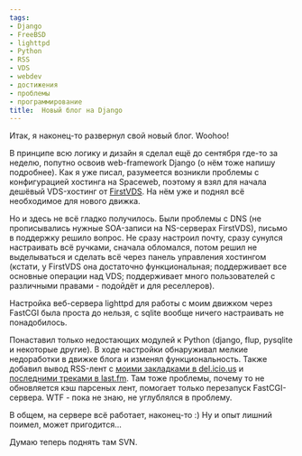 ```yaml
---
tags:
- Django
- FreeBSD
- lighttpd
- Python
- RSS
- VDS
- webdev
- достижения
- проблемы
- программирование
title:  Новый блог на Django
---
```


Итак, я наконец-то развернул свой новый блог. Woohoo!

В принципе всю логику и дизайн я сделал ещё до сентября где-то за
неделю, попутно освоив web-framework Django (о нём тоже напишу
подробнее). Как я уже писал, разумеется возникли проблемы с
конфигурацией хостинга на Spaceweb, поэтому я взял для начала дешёвый
VDS-хостинг от [FirstVDS][]. На нём уже и поднял всё необходимое для
нового движка.

Но и здесь не всё гладко получилось. Были проблемы с DNS (не
прописывались нужные SOA-записи на NS-серверах FirstVDS), письмо в
поддержку решило вопрос. Не сразу настроил почту, сразу сунулся
настраивать всё ручками, сначала обломался, потом решил не выделываться
и сделать всё через панель управления хостингом (кстати, у FirstVDS она
достаточно функциональная; поддерживает все основные операции над VDS;
поддерживает много пользователей с различными правами - подойдёт и для
реселлеров).

Настройка веб-сервера lighttpd для работы с моим движком через FastCGI
была проста до нельзя, с sqlite вообще ничего настраивать не
понадобилось.

Понаставил только недостающих модулей к Python (django, flup, pysqlite и
некоторые другие). В ходе настройки обнаруживал мелкие недоработки в
движке блога и изменял функциональность. Также добавил вывод RSS-лент с
[моими закладками в del.icio.us][] и [последними треками в last.fm][].
Там тоже проблемы, почему то не обновляется кэш парсеных лент, помогает
только перезапуск FastCGI-сервера. WTF - пока не знаю, не углублялся в
проблему.

В общем, на сервере всё работает, наконец-то :) Ну и опыт лишний поимел,
может пригодится...

Думаю теперь поднять там SVN.

  [FirstVDS]: http://www.firstvds.ru/
  [моими закладками в del.icio.us]: http://del.icio.us/SphinxTheGeek
  [последними треками в last.fm]: http://www.last.fm/user/SphinxTheGeek/
